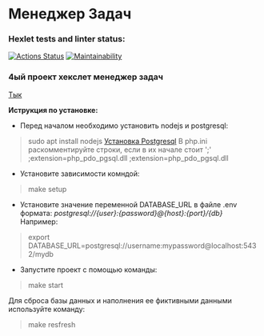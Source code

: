 # Менеджер Задач

### Hexlet tests and linter status:
[![Actions Status](https://github.com/210danila/php-project-57/workflows/hexlet-check/badge.svg)](https://github.com/210danila/php-project-57/actions)
[![Maintainability](https://api.codeclimate.com/v1/badges/f3b63cc7aa1af7e4e153/maintainability)](https://codeclimate.com/github/210danila/php-project-57/maintainability)

### 4ый проект хекслет менеджер задач

[Тык](https://project-57.fly.dev)

__Иструкция по установке:__
- Перед началом необходимо установить nodejs и postgresql:
> sudo apt install nodejs
[Установка Postgresql](https://www.digitalocean.com/community/tutorials/how-to-install-and-use-postgresql-on-ubuntu-20-04)
В php.ini раскомментируйте строки, если в их начале стоит ';'
> ;extension=php_pdo_pgsql.dll
> ;extension=php_pdo_pgsql.dll
- Установите зависимости комндой:
> make setup
- Установите значение переменной DATABASE_URL в файле .env формата:
  _postgresql://{user}:{password}@{host}:{port}/{db}_
  Например: 
> export DATABASE_URL=postgresql://username:mypassword@localhost:5432/mydb
- Запустите проект с помощью команды:
> make start

Для сброса базы данных и наполнения ее фиктивными данными используйте команду:
> make resfresh
